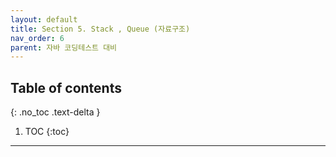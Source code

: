 ```yaml
---
layout: default
title: Section 5. Stack , Queue (자료구조)
nav_order: 6
parent: 자바 코딩테스트 대비
---
```

## Table of contents
{: .no_toc .text-delta }

1. TOC
{:toc}

---

